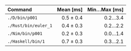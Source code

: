 | Command | Mean [ms] | Min…Max [ms] |
|:---|---:|---:|
| `./D/bin/p001` | 0.5 ± 0.4 | 0.2…3.4 |
| `./Rust/bin/euler_1` | 0.4 ± 0.3 | 0.2…2.2 |
| `./Nim/bin/p001` | 0.2 ± 0.3 | 0.0…1.4 |
| `./Haskell/bin/1` | 0.7 ± 0.3 | 0.3…2.1 |

